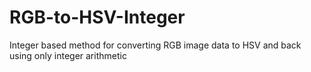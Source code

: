 # RGB-to-HSV-Integer
Integer based method for converting RGB image data to HSV and back using only integer arithmetic
